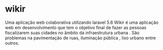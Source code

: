 # wikir
Uma aplicação web colaborativa utilizando laravel 5.6 
Wikir é uma aplicação web em desenvolvimento que tem o objetivo final de fazer as pessoas fiscalizarem suas cidades no âmbito da infraestrutura urbana . São  problemas na  pavimentação de ruas, iluminação pública , lixo urbano entre outros.
